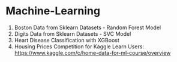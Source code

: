 # Machine-Learning

1. Boston Data from Sklearn Datasets - Random Forest Model
2. Digits Data from Sklearn Datasets - SVC Model
3. Heart Disease Classification with XGBoost
4. Housing Prices Competition for Kaggle Learn Users: https://www.kaggle.com/c/home-data-for-ml-course/overview
